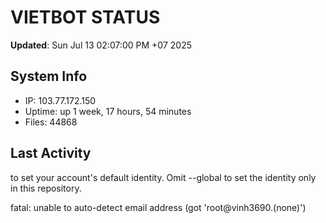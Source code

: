 # VIETBOT STATUS
**Updated**: Sun Jul 13 02:07:00 PM +07 2025

## System Info
- IP: 103.77.172.150
- Uptime: up 1 week, 17 hours, 54 minutes
- Files: 44868

## Last Activity

to set your account's default identity.
Omit --global to set the identity only in this repository.

fatal: unable to auto-detect email address (got 'root@vinh3690.(none)')
